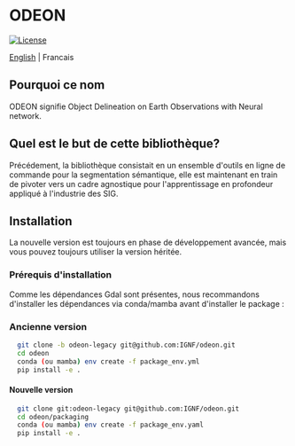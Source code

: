 # ODEON

[![License](https://img.shields.io/badge/License-Apache%202.0-blue.svg)](LICENCE)


[English](README.md) | Francais

## Pourquoi ce nom
ODEON signifie Object Delineation on Earth Observations with Neural network.

## Quel est le but de cette bibliothèque?
Précédement, la bibliothèque consistait en un ensemble d'outils en ligne de commande pour la segmentation sémantique,
elle est maintenant en train de pivoter vers un cadre agnostique pour l'apprentissage en profondeur appliqué à
l'industrie des SIG.

## Installation
La nouvelle version est toujours en phase de développement avancée, mais vous pouvez toujours
utiliser la version héritée.

### Prérequis d'installation
Comme les dépendances Gdal sont présentes, nous recommandons
d'installer les dépendances via conda/mamba avant d'installer le package :

### Ancienne version
```bash
  git clone -b odeon-legacy git@github.com:IGNF/odeon.git
  cd odeon
  conda (ou mamba) env create -f package_env.yml
  pip install -e .
```

#### Nouvelle version
```bash
  git clone git:odeon-legacy git@github.com:IGNF/odeon.git
  cd odeon/packaging
  conda (ou mamba) env create -f package_env.yaml
  pip install -e .
```
